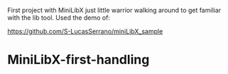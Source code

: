 First project with MiniLibX
just little warrior walking around to get familiar with the lib tool.
Used the demo of:

https://github.com/S-LucasSerrano/miniLibX_sample
# MiniLibX-first-handling
